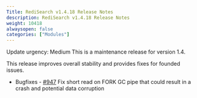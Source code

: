 ```yaml
---
Title: RediSearch v1.4.18 Release Notes
description: RediSearch v1.4.18 Release Notes
weight: 10418
alwaysopen: false
categories: ["Modules"]
---
```


Update urgency: Medium
This is a maintenance release for version 1.4.

This release improves overall stability and provides fixes for founded issues.

- Bugfixes
      - [#947](https://github.com/RediSearch/RediSearch/issues/947) Fix short read on FORK GC pipe that could result in a crash and potential data corruption
